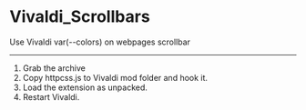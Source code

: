 # Vivaldi_Scrollbars
Use Vivaldi var(--colors) on webpages scrollbar
***
1. Grab the archive
2. Copy httpcss.js to Vivaldi mod folder and hook it.
3. Load the extension as unpacked.
4. Restart Vivaldi.
